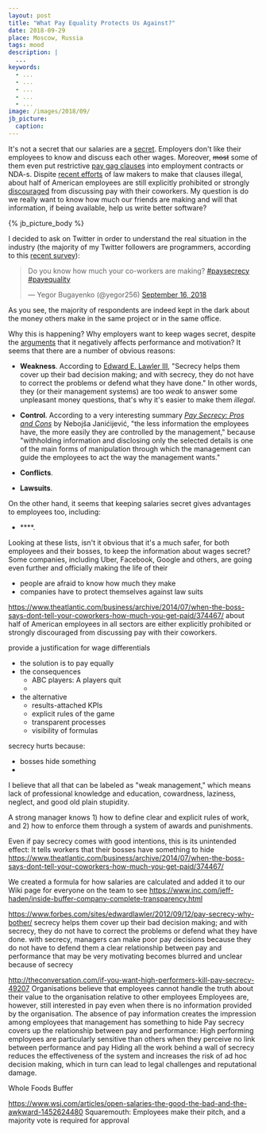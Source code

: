 ```yaml
---
layout: post
title: "What Pay Equality Protects Us Against?"
date: 2018-09-29
place: Moscow, Russia
tags: mood
description: |
  ...
keywords:
  - ...
  - ...
  - ...
  - ...
  - ...
image: /images/2018/09/
jb_picture:
  caption:
---
```


It's not a secret that our salaries are a
[secret](https://www.forbes.com/sites/davidburkus/2016/02/02/why-do-we-keep-salaries-secret/).
Employers don't like their employees to know and discuss each other wages.
Moreover, ~~most~~ some of them even put restrictive
[pay gag clauses](https://www.recruiter.com/i/gag-clause/) into
employment contracts or NDA-s. Dispite [recent efforts](https://beta.congress.gov/bill/113th-congress/senate-bill/84)
of law makers to make that clauses illegal,
about half of American employees are still explicitly prohibited
or strongly [discouraged](http://www.iwpr.org/publications/pubs/pay-secrecy-and-wage-discrimination)
from discussing pay with their coworkers.
My question is do we really want to know how much our friends are making and
will that information, if being available, help us write better software?

<!--more-->

{% jb_picture_body %}

I decided to ask on Twitter in order to understand the real situation
in the industry (the majority of my
Twitter followers are programmers, according to
this [recent survey](https://twitter.com/yegor256/status/975251031448784896)):

<blockquote class="twitter-tweet" data-lang="en"><p lang="en" dir="ltr">Do you know how much your co-workers are making? <a href="https://twitter.com/hashtag/paysecrecy?src=hash&amp;ref_src=twsrc%5Etfw">#paysecrecy</a> <a href="https://twitter.com/hashtag/payequality?src=hash&amp;ref_src=twsrc%5Etfw">#payequality</a></p>&mdash; Yegor Bugayenko (@yegor256) <a href="https://twitter.com/yegor256/status/1041243885710786560?ref_src=twsrc%5Etfw">September 16, 2018</a></blockquote>
<script async src="https://platform.twitter.com/widgets.js" charset="utf-8"></script>

As you see, the majority of respondents are indeed kept in the dark about the money
others make in the same project or in the same office.

Why this is happening? Why employers want to keep wages secret,
despite the [arguments](http://journals.sagepub.com/doi/abs/10.1177/088636878201400305)
that it negatively affects performance and motivation?
It seems that there are a number of obvious reasons:

  * **Weakness**.
    According to [Edward E. Lawler III](https://www.forbes.com/sites/edwardlawler/2012/09/12/pay-secrecy-why-bother/#5fd90f646a60),
    "Secrecy helps them cover up their bad decision making; and with secrecy,
    they do not have to correct the problems or defend what they have done."
    In other words, they (or their management systems) are too _weak_ to answer
    some unpleasant money questions, that's why it's easier to make them _illegal_.

  * **Control**.
    According to a very interesting summary
    [_Pay Secrecy: Pros and Cons_](https://scindeks-clanci.ceon.rs/data/pdf/0353-443X/2016/0353-443X1604225J.pdf)
    by Nebojša Janićijević,
    "the less information the employees have, the more
    easily they are controlled by the management," because "withholding
    information and disclosing only the selected details is one
    of the main forms of manipulation through which the
    management can guide the employees to act the way the
    management wants."

  * **Conflicts**.

  * **Lawsuits**.

On the other hand, it seems that keeping salaries secret gives advantages
to employees too, including:

  * ****.

Looking at these lists, isn't it obvious that
it's a much safer, for both employees and their bosses,
to keep the information about wages secret? Some companies,
including Uber, Facebook, Google and others, are going even further
and officially making the life of their

- people are afraid to know how much they make
- companies have to protect themselves against law suits

https://www.theatlantic.com/business/archive/2014/07/when-the-boss-says-dont-tell-your-coworkers-how-much-you-get-paid/374467/
about half of American employees in all sectors are either explicitly prohibited or strongly discouraged from discussing pay with their coworkers.


provide a justification for wage differentials

- the solution is to pay equally
- the consequences
  - ABC players: A players quit
  -
- the alternative
  - results-attached KPIs
  - explicit rules of the game
  - transparent processes
  - visibility of formulas



secrecy hurts because:
 - bosses hide something
 -

I believe that all that can be labeled as "weak management," which
means lack of professional knowledge and education, cowardness, laziness,
neglect, and good old plain stupidity.

A strong manager knows 1) how to define clear and explicit rules of work,
and 2) how to enforce them through a system of awards and punishments.

Even if pay secrecy comes with good intentions, this is its unintended effect: It tells workers that their bosses have something to hide
https://www.theatlantic.com/business/archive/2014/07/when-the-boss-says-dont-tell-your-coworkers-how-much-you-get-paid/374467/

We created a formula for how salaries are calculated and added it to our Wiki page for everyone on the team to see
https://www.inc.com/jeff-haden/inside-buffer-company-complete-transparency.html

https://www.forbes.com/sites/edwardlawler/2012/09/12/pay-secrecy-why-bother/
secrecy helps them cover up their bad decision making; and with secrecy, they do not have to correct the problems or defend what they have done.
with secrecy, managers can make poor pay decisions because they do not have to defend them
a clear relationship between pay and performance that may be very motivating becomes blurred and unclear because of secrecy

http://theconversation.com/if-you-want-high-performers-kill-pay-secrecy-49207
Organisations believe that employees cannot handle the truth about their value to the organisation relative to other employees
Employees are, however, still interested in pay even when there is no information provided by the organisation.
The absence of pay information creates the impression among employees that management has something to hide
Pay secrecy covers up the relationship between pay and performance:
High performing employees are particularly sensitive than others when they perceive no link between performance and pay
Hiding all the work behind a wall of secrecy reduces the effectiveness of the system and increases the risk of ad hoc decision making, which in turn can lead to legal challenges and reputational damage.

Whole Foods
Buffer

https://www.wsj.com/articles/open-salaries-the-good-the-bad-and-the-awkward-1452624480
Squaremouth: Employees make their pitch, and a majority vote is required for approval


<!--more-->

